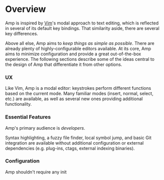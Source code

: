 # Overview

Amp is inspired by [Vim](https://vim.sourceforge.io)'s modal approach to
text editing, which is reflected in several of its default key bindings.
That similarity aside, there are several key differences.

Above all else, Amp aims to _keep things as simple as possible_. There are
already plenty of highly-configurable editors available. At its core, Amp aims
to minimize configuration and provide a great out-of-the-box experience. The
following sections describe some of the ideas central to the design of Amp that
differentiate it from other options.

### UX

Like Vim, Amp is a modal editor: keystrokes perform different functions based
on the current mode. Many familiar modes (insert, normal, select, etc.) are
available, as well as several new ones providing additional functionality.

### Essential Features

Amp's primary audience is _developers_.

Syntax highlighting, a fuzzy file finder, local symbol jump, and basic Git
integration are available without additional configuration or external
dependencies (e.g. plug-ins, ctags, external indexing binaries).

### Configuration

Amp shouldn't require any init